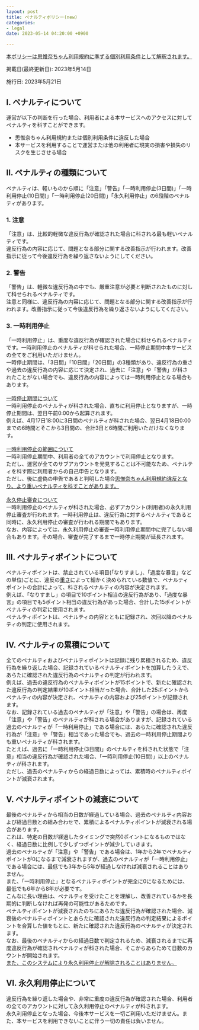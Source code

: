 ```yaml
---
layout: post
title: ペナルティポリシー(new)
categories:
- legal
date: 2023-05-14 04:20:00 +0900

---
```

<u>本ポリシーは<a href="{{site.url}}/legal/new-tos" class="a-orange">思惟奈ちゃん利用規約</a>に準ずる個別利用条件として解釈されます。</u>

掲載日(最終更新日): 2023年5月14日

施行日: 2023年5月21日

## I. ペナルティについて

運営が以下の判断を行った場合、利用者による本サービスへのアクセスに対してペナルティを科すことができます。

- 思惟奈ちゃん利用規約または個別利用条件に違反した場合
- 本サービスを利用することで運営または他の利用者に現実の損害や損失のリスクを生じさせる場合

## II. ペナルティの種類について

ペナルティは、軽いものから順に「注意」「警告」「一時利用停止(3日間)」「一時利用停止(10日間)」「一時利用停止(20日間)」「永久利用停止」の6段階のペナルティがあります。

### 1. 注意

「注意」は、比較的軽微な違反行為が確認された場合に科される最も軽いペナルティです。<br>違反行為の内容に応じて、問題となる部分に関する改善指示が行われます。改善指示に従って今後違反行為を繰り返さないようにしてください。

### 2. 警告

「警告」は、軽微な違反行為の中でも、厳重注意が必要と判断されたものに対して科せられるペナルティです。<br>注意と同様に、違反行為の内容に応じて、問題となる部分に関する改善指示が行われます。改善指示に従って今後違反行為を繰り返さないようにしてください。

### 3. 一時利用停止

「一時利用停止」は、重度な違反行為が確認された場合に科せられるペナルティです。一時利用停止のペナルティが科せられた場合、一時停止期間中本サービスの全てをご利用いただけません。<br>一時停止期間は、「3日間」「10日間」「20日間」の3種類があり、違反行為の重さや過去の違反行為の内容に応じて決定され、過去に「注意」や「警告」が科されたことがない場合でも、違反行為の内容によっては一時利用停止となる場合もあります。<br><br><u>一時停止期間について</u><br>一時利用停止のペナルティが科された場合、直ちに利用停止となりますが、一時停止期間は、翌日午前0:00から起算されます。<br>例えば、4月17日18:00に3日間のペナルティが科された場合、翌日4月18日0:00までの6時間とそこから3日間の、合計3日と6時間ご利用いただけなくなります。<br><br><u>一時利用停止の範囲について</u><br>一時利用停止期間中、利用者の全てのアカウントで利用停止となります。<br>ただし、運営が全てのサブアカウントを発見することは不可能なため、ペナルティを科す際に利用者からの自己申告となります。<br>ただし、後に虚偽の申告であると判明した場合<u><a href="{{site.url}}/legal/new-tos" class="a-orange">思惟奈ちゃん利用規約</a>違反となり、より重いペナルティを科すことがあります。</u><br><br><u>永久停止審査について</u><br>一時利用停止のペナルティが科された場合、必ずアカウント(利用者)の永久利用停止審査が行われます。一時利用停止は、違反行為に対するペナルティであると同時に、永久利用停止の審査が行われる期間でもあります。<br>なお、内容によっては、永久利用停止の審査一時利用停止期間中に完了しない場合もあります。その場合、審査が完了するまで一時停止期間が延長されます。

## III. ペナルティポイントについて

ペナルティポイントは、禁止されている項目(「なりすまし」、「過度な暴言」などの単位)ごとに、違反の<u>重さ</u>によって細かく決められている数値で、ペナルティポイントの合計によって、科されるペナルティの内容が決定されます。<br>例えば、「なりすまし」の項目で10ポイント相当の違反行為があり、「過度な暴言」の項目でも5ポイント相当の違反行為があった場合、合計した15ポイントがペナルティの判定に使用されます。<br>ペナルティポイントは、ペナルティの内容とともに記録され、次回以降のペナルティの判定に使用されます。

## IV. ペナルティの累積について

全てのペナルティおよびペナルティポイントは記録に残り累積されるため、違反行為を繰り返した場合、記録されているペナルティポイントを加算したうえで、あらたに確認された違反行為のペナルティの判定が行われます。<br>例えば、過去の違反行為のペナルティポイントが15ポイントで、新たに確認された違反行為の判定結果が10ポイント相当だった場合、合計した25ポイントからペナルティの内容が決定され、ペナルティの内容および25ポイントが記録されます。<br>なお、記録されている過去のペナルティが「注意」や「警告」の場合は、再度「注意」や「警告」のペナルティが科される場合がありますが、記録されている過去のペナルティが「一時利用停止」である場合には、あらたに確認された違反行為が「注意」や「警告」相当であった場合でも、過去の一時利用停止期間よりも重いペナルティが科されます。<br>たとえば、過去に「一時利用停止(3日間)」のペナルティを科された状態で「注意」相当の違反行為が確認された場合、「一時利用停止(10日間)」以上のペナルティが科されます。<br>ただし、過去のペナルティからの経過日数によっては、累積時のペナルティポイントが減衰されます。

## V. ペナルティポイントの減衰について

最後のペナルティから相当の日数が経過している場合、過去のペナルティ内容および経過日数との組み合わせで、累積によるペナルティポイントが減衰される場合があります。<br>これは、特定の日数が経過したタイミングで突然0ポイントになるものではなく、経過日数に比例して少しずつポイントが減少していきます。<br>過去のペナルティが「注意」や「警告」である場合は、1年から2年でペナルティポイントが0になるまで減衰されますが、過去のペナルティが「一時利用停止」である場合には、最低でも3年から5年が経過しなければ減衰されることはありません。<br>また、「一時利用停止」となるペナルティポイントが完全に0になるためには、最低でも6年から8年が必要です。<br>こんなに長い理由は、ペナルティを受けたことを理解し、改善されているかを長期的に判断しなければ再発の可能性があるためです。<br>ペナルティポイントが減衰されたのちにあらたな違反行為が確認された場合、減衰後のペナルティポイントとあらたに確認された違反行為の判定結果によるポイントを合算した値をもとに、新たに確認された違反行為のペナルティが決定されます。<br>なお、最後のペナルティからの経過日数で判定されるため、減衰されるまでに再度違反行為が確認されペナルティが科された場合、そこからあらためて日数のカウントが開始されます。<br><u>また、このシステムにより永久利用停止が解除されることはありません。</u>

## VI. 永久利用停止について

違反行為を繰り返した場合や、非常に重度の違反行為が確認された場合、利用者の全てのアカウントに対して永久利用停止のペナルティが科されます。<br>永久利用停止となった場合、今後本サービスを一切ご利用いただけません。また、本サービスを利用できないことに伴う一切の責任は負いません。